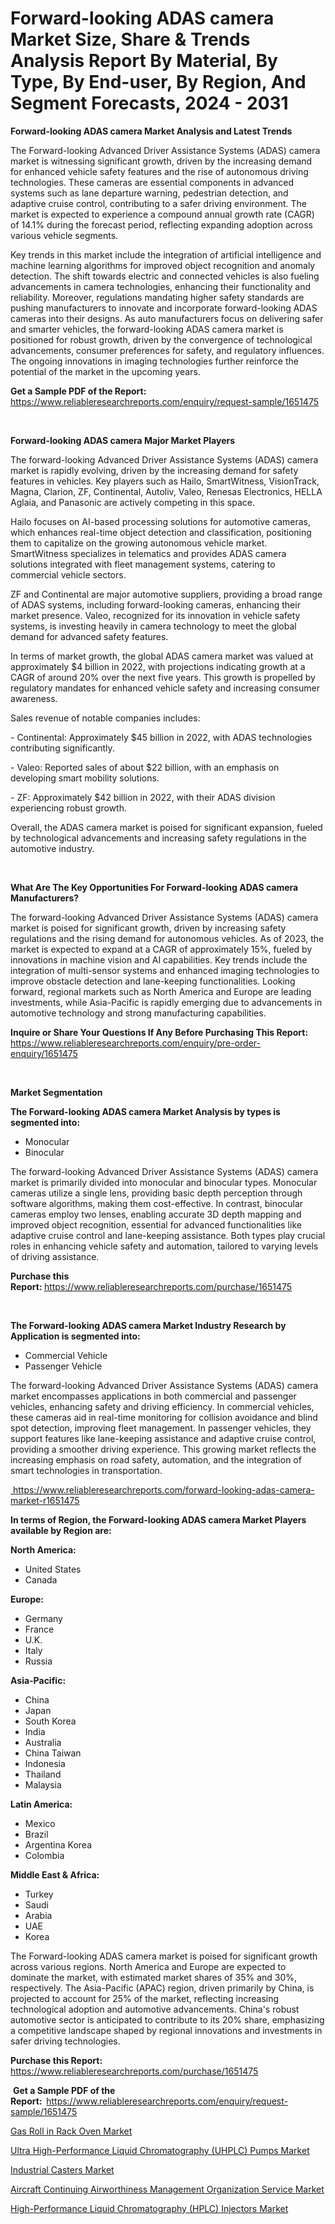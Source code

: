 <p><h1>Forward-looking ADAS camera Market Size, Share & Trends Analysis Report By Material, By Type, By End-user, By Region, And Segment Forecasts, 2024 - 2031</h1></p><p><strong>Forward-looking ADAS camera Market Analysis and Latest Trends</strong></p>
<p><p>The Forward-looking Advanced Driver Assistance Systems (ADAS) camera market is witnessing significant growth, driven by the increasing demand for enhanced vehicle safety features and the rise of autonomous driving technologies. These cameras are essential components in advanced systems such as lane departure warning, pedestrian detection, and adaptive cruise control, contributing to a safer driving environment. The market is expected to experience a compound annual growth rate (CAGR) of 14.1% during the forecast period, reflecting expanding adoption across various vehicle segments.</p><p>Key trends in this market include the integration of artificial intelligence and machine learning algorithms for improved object recognition and anomaly detection. The shift towards electric and connected vehicles is also fueling advancements in camera technologies, enhancing their functionality and reliability. Moreover, regulations mandating higher safety standards are pushing manufacturers to innovate and incorporate forward-looking ADAS cameras into their designs. As auto manufacturers focus on delivering safer and smarter vehicles, the forward-looking ADAS camera market is positioned for robust growth, driven by the convergence of technological advancements, consumer preferences for safety, and regulatory influences. The ongoing innovations in imaging technologies further reinforce the potential of the market in the upcoming years.</p></p>
<p><strong>Get a Sample PDF of the Report:&nbsp;</strong> <a href="https://www.reliableresearchreports.com/enquiry/request-sample/1651475?utm_campaign=112&utm_medium=2&utm_source=Github&utm_content=ia&utm_term=29102024&utm_id=forward-looking-adas-camera">https://www.reliableresearchreports.com/enquiry/request-sample/1651475</a></p>
<p>&nbsp;</p>
<p><strong>Forward-looking ADAS camera Major Market Players</strong></p>
<p><p>The forward-looking Advanced Driver Assistance Systems (ADAS) camera market is rapidly evolving, driven by the increasing demand for safety features in vehicles. Key players such as Hailo, SmartWitness, VisionTrack, Magna, Clarion, ZF, Continental, Autoliv, Valeo, Renesas Electronics, HELLA Aglaia, and Panasonic are actively competing in this space.</p><p>Hailo focuses on AI-based processing solutions for automotive cameras, which enhances real-time object detection and classification, positioning them to capitalize on the growing autonomous vehicle market. SmartWitness specializes in telematics and provides ADAS camera solutions integrated with fleet management systems, catering to commercial vehicle sectors.</p><p>ZF and Continental are major automotive suppliers, providing a broad range of ADAS systems, including forward-looking cameras, enhancing their market presence. Valeo, recognized for its innovation in vehicle safety systems, is investing heavily in camera technology to meet the global demand for advanced safety features.</p><p>In terms of market growth, the global ADAS camera market was valued at approximately $4 billion in 2022, with projections indicating growth at a CAGR of around 20% over the next five years. This growth is propelled by regulatory mandates for enhanced vehicle safety and increasing consumer awareness.</p><p>Sales revenue of notable companies includes:</p><p>- Continental: Approximately $45 billion in 2022, with ADAS technologies contributing significantly.</p><p>- Valeo: Reported sales of about $22 billion, with an emphasis on developing smart mobility solutions.</p><p>- ZF: Approximately $42 billion in 2022, with their ADAS division experiencing robust growth.</p><p>Overall, the ADAS camera market is poised for significant expansion, fueled by technological advancements and increasing safety regulations in the automotive industry.</p></p>
<p>&nbsp;</p>
<p><strong>What Are The Key Opportunities For Forward-looking ADAS camera Manufacturers?</strong></p>
<p><p>The forward-looking Advanced Driver Assistance Systems (ADAS) camera market is poised for significant growth, driven by increasing safety regulations and the rising demand for autonomous vehicles. As of 2023, the market is expected to expand at a CAGR of approximately 15%, fueled by innovations in machine vision and AI capabilities. Key trends include the integration of multi-sensor systems and enhanced imaging technologies to improve obstacle detection and lane-keeping functionalities. Looking forward, regional markets such as North America and Europe are leading investments, while Asia-Pacific is rapidly emerging due to advancements in automotive technology and strong manufacturing capabilities.</p></p>
<p><strong>Inquire or Share Your Questions If Any Before Purchasing This Report:</strong> <a href="https://www.reliableresearchreports.com/enquiry/pre-order-enquiry/1651475?utm_campaign=112&utm_medium=2&utm_source=Github&utm_content=ia&utm_term=29102024&utm_id=forward-looking-adas-camera">https://www.reliableresearchreports.com/enquiry/pre-order-enquiry/1651475</a></p>
<p>&nbsp;</p>
<p><strong>Market Segmentation</strong></p>
<p><strong>The Forward-looking ADAS camera Market Analysis by types is segmented into:</strong></p>
<p><ul><li>Monocular</li><li>Binocular</li></ul></p>
<p><p>The forward-looking Advanced Driver Assistance Systems (ADAS) camera market is primarily divided into monocular and binocular types. Monocular cameras utilize a single lens, providing basic depth perception through software algorithms, making them cost-effective. In contrast, binocular cameras employ two lenses, enabling accurate 3D depth mapping and improved object recognition, essential for advanced functionalities like adaptive cruise control and lane-keeping assistance. Both types play crucial roles in enhancing vehicle safety and automation, tailored to varying levels of driving assistance.</p></p>
<p><strong>Purchase this Report:&nbsp;</strong><a href="https://www.reliableresearchreports.com/purchase/1651475?utm_campaign=112&utm_medium=2&utm_source=Github&utm_content=ia&utm_term=29102024&utm_id=forward-looking-adas-camera">https://www.reliableresearchreports.com/purchase/1651475</a></p>
<p>&nbsp;</p>
<p><strong>The Forward-looking ADAS camera Market Industry Research by Application is segmented into:</strong></p>
<p><ul><li>Commercial Vehicle</li><li>Passenger Vehicle</li></ul></p>
<p><p>The forward-looking Advanced Driver Assistance Systems (ADAS) camera market encompasses applications in both commercial and passenger vehicles, enhancing safety and driving efficiency. In commercial vehicles, these cameras aid in real-time monitoring for collision avoidance and blind spot detection, improving fleet management. In passenger vehicles, they support features like lane-keeping assistance and adaptive cruise control, providing a smoother driving experience. This growing market reflects the increasing emphasis on road safety, automation, and the integration of smart technologies in transportation.</p></p>
<p><a href="https://www.reliableresearchreports.com/forward-looking-adas-camera-market-r1651475?utm_campaign=112&utm_medium=2&utm_source=Github&utm_content=ia&utm_term=29102024&utm_id=forward-looking-adas-camera">&nbsp;https://www.reliableresearchreports.com/forward-looking-adas-camera-market-r1651475</a></p>
<p><strong>In terms of Region, the Forward-looking ADAS camera Market Players available by Region are:</strong></p>
<p>
    <p> <strong> North America: </strong>
        <ul>
            <li>United States</li>
            <li>Canada</li>
        </ul>
        </p> 
    <p> <strong> Europe: </strong>
        <ul>
            <li>Germany</li>
            <li>France</li>
            <li>U.K.</li>
            <li>Italy</li>
            <li>Russia</li>
        </ul>
        </p> 
    <p> <strong> Asia-Pacific: </strong>
        <ul>
            <li>China</li>
            <li>Japan</li>
            <li>South Korea</li>
            <li>India</li>
            <li>Australia</li>
            <li>China Taiwan</li>
            <li>Indonesia</li>
            <li>Thailand</li>
            <li>Malaysia</li>
        </ul>
        </p> 
    <p> <strong> Latin America: </strong>
        <ul>
            <li>Mexico</li>
            <li>Brazil</li>
            <li>Argentina Korea</li>
            <li>Colombia</li>
        </ul>
        </p> 
    <p> <strong> Middle East & Africa: </strong>
        <ul>
            <li>Turkey</li>
            <li>Saudi</li>
            <li>Arabia</li>
            <li>UAE</li>
            <li>Korea</li>
        </ul>
    </p>
    </p>
<p><p>The Forward-looking ADAS camera market is poised for significant growth across various regions. North America and Europe are expected to dominate the market, with estimated market shares of 35% and 30%, respectively. The Asia-Pacific (APAC) region, driven primarily by China, is projected to account for 25% of the market, reflecting increasing technological adoption and automotive advancements. China's robust automotive sector is anticipated to contribute to its 20% share, emphasizing a competitive landscape shaped by regional innovations and investments in safer driving technologies.</p></p>
<p><strong>Purchase this Report: </strong><a href="https://www.reliableresearchreports.com/purchase/1651475?utm_campaign=112&utm_medium=2&utm_source=Github&utm_content=ia&utm_term=29102024&utm_id=forward-looking-adas-camera">https://www.reliableresearchreports.com/purchase/1651475</a></p>
<p>&nbsp;<strong>Get a Sample PDF of the Report:&nbsp;&nbsp;</strong><a href="https://www.reliableresearchreports.com/enquiry/request-sample/1651475?utm_campaign=112&utm_medium=2&utm_source=Github&utm_content=ia&utm_term=29102024&utm_id=forward-looking-adas-camera">https://www.reliableresearchreports.com/enquiry/request-sample/1651475</a></p>
<p><strong></strong></p>
<p><p><a href="https://github.com/inouyeaowaugh3/Market-Research-Report-List-1/blob/main/gas-roll-in-rack-oven-market.md?utm_campaign=112&utm_medium=2&utm_source=Github&utm_content=ia&utm_term=29102024&utm_id=forward-looking-adas-camera">Gas Roll in Rack Oven Market</a></p><p><a href="https://issuu.com/reportprime-2/docs/ultra-high-performance-liquid-chrom_4bb240cd318b29?utm_campaign=112&utm_medium=2&utm_source=Github&utm_content=ia&utm_term=29102024&utm_id=forward-looking-adas-camera">Ultra High-Performance Liquid Chromatography (UHPLC) Pumps Market</a></p><p><a href="https://www.linkedin.com/pulse/industrial-casters-market-global-share-ranking-overall-6pnue?utm_campaign=112&utm_medium=2&utm_source=Github&utm_content=ia&utm_term=29102024&utm_id=forward-looking-adas-camera">Industrial Casters Market</a></p><p><a href="https://github.com/poppeotabedvo5/Market-Research-Report-List-1/blob/main/aircraft-continuing-airworthiness-management-organization-service-market.md?utm_campaign=112&utm_medium=2&utm_source=Github&utm_content=ia&utm_term=29102024&utm_id=forward-looking-adas-camera">Aircraft Continuing Airworthiness Management Organization Service Market</a></p><p><a href="https://issuu.com/reportprime-2/docs/high-performance-liquid-chromatogra_7f1ab46eebd299?utm_campaign=112&utm_medium=2&utm_source=Github&utm_content=ia&utm_term=29102024&utm_id=forward-looking-adas-camera">High-Performance Liquid Chromatography (HPLC) Injectors Market</a></p></p>